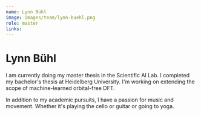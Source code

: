 ```yaml
---
name: Lynn Bühl
image: images/team/lynn-buehl.png
role: master
links:
---
```


# Lynn Bühl

I am currently doing my master thesis in the Scientific AI Lab. I completed my bachelor's thesis at Heidelberg University. I'm working on extending the scope of machine-learned orbital-free DFT.

In addition to my academic pursuits, I have a passion for music and movement. Whether it's playing the cello or guitar or going to yoga.
